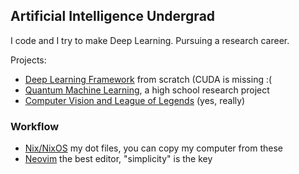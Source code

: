 ## Artificial Intelligence Undergrad

I code and I try to make Deep Learning. Pursuing a research career.

Projects:
- [Deep Learning Framework](https://github.com/tomiock/macrograd) from scratch (CUDA is missing :(
- [Quantum Machine Learning](https://github.com/tomiock/quantum-GAN), a high school research project
- [Computer Vision and League of Legends](https://github.com/tomiock/LeagueOfLegends-Analytics) (yes, really)


### Workflow
- [Nix/NixOS](https://github.com/tomiock/nix-config) my dot files, you can copy my computer from these
- [Neovim](https://github.com/tomiock/neovimrc) the best editor, "simplicity" is the key
